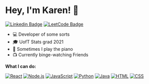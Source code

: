 # Hey, I'm Karen! 👋

[![Linkedin Badge](https://img.shields.io/badge/-karen&ndash;kwok-blue?style=flat&logo=Linkedin&logoColor=white&link=https://www.linkedin.com/in/karen-kwok/)](https://www.linkedin.com/in/karen-kwok/)
[![LeetCode Badge](https://img.shields.io/badge/-karenkwok-orange?style=flat&logo=LeetCode&logoColor=white&link=https://leetcode.com/karenkwok/)](https://leetcode.com/karenkwok/)

<!--
**karenkwok/karenkwok** is a ✨ _special_ ✨ repository because its `README.md` (this file) appears on your GitHub profile.

Here are some ideas to get you started:

- 🔭 I’m currently working on ...
- 🌱 I’m currently learning ...
- 👯 I’m looking to collaborate on ...
- 🤔 I’m looking for help with ...
- 💬 Ask me about ...
- 📫 How to reach me: ...
- 😄 Pronouns: ...
- ⚡ Fun fact: ...
-->

* 💻 Developer of some sorts
* 🎓 UofT Stats grad 2021
* 🎹 Sometimes I play the piano
* 📺 Currently binge-watching Friends

**What I can do:**

[![React](https://img.shields.io/badge/-React-eee?style=flat-square&logo=react&logoColor=0088cc)]()
[![Node.js](https://img.shields.io/badge/-Node.js-eee?style=flat-square&logo=node.js&logoColor=#339933)]()
[![JavaScript](https://img.shields.io/badge/-JavaScript-eee?style=flat-square&logo=javascript&logoColor=DD9C25)]()
[![Python](http://img.shields.io/badge/-Python-eee?style=flat-square&logo=python&logoColor#F7BD2F)]()
[![Java](http://img.shields.io/badge/-Java-eee?style=flat-square&logo=java&logoColor=007396)]()
[![HTML](http://img.shields.io/badge/-HTML-eee?style=flat-square&logo=html5&logoColor=E34F26)]()
[![CSS](http://img.shields.io/badge/-CSS-eee?style=flat-square&logo=css3&logoColor=1572B6)]()
